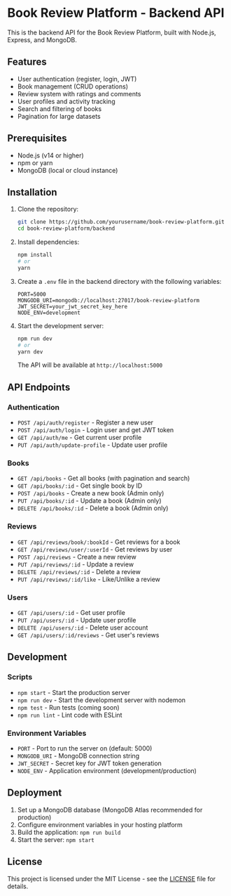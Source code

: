 # Book Review Platform - Backend API

This is the backend API for the Book Review Platform, built with Node.js, Express, and MongoDB.

## Features

- User authentication (register, login, JWT)
- Book management (CRUD operations)
- Review system with ratings and comments
- User profiles and activity tracking
- Search and filtering of books
- Pagination for large datasets

## Prerequisites

- Node.js (v14 or higher)
- npm or yarn
- MongoDB (local or cloud instance)

## Installation

1. Clone the repository:
   ```bash
   git clone https://github.com/yourusername/book-review-platform.git
   cd book-review-platform/backend
   ```

2. Install dependencies:
   ```bash
   npm install
   # or
   yarn
   ```

3. Create a `.env` file in the backend directory with the following variables:
   ```
   PORT=5000
   MONGODB_URI=mongodb://localhost:27017/book-review-platform
   JWT_SECRET=your_jwt_secret_key_here
   NODE_ENV=development
   ```

4. Start the development server:
   ```bash
   npm run dev
   # or
   yarn dev
   ```

   The API will be available at `http://localhost:5000`

## API Endpoints

### Authentication

- `POST /api/auth/register` - Register a new user
- `POST /api/auth/login` - Login user and get JWT token
- `GET /api/auth/me` - Get current user profile
- `PUT /api/auth/update-profile` - Update user profile

### Books

- `GET /api/books` - Get all books (with pagination and search)
- `GET /api/books/:id` - Get single book by ID
- `POST /api/books` - Create a new book (Admin only)
- `PUT /api/books/:id` - Update a book (Admin only)
- `DELETE /api/books/:id` - Delete a book (Admin only)

### Reviews

- `GET /api/reviews/book/:bookId` - Get reviews for a book
- `GET /api/reviews/user/:userId` - Get reviews by user
- `POST /api/reviews` - Create a new review
- `PUT /api/reviews/:id` - Update a review
- `DELETE /api/reviews/:id` - Delete a review
- `PUT /api/reviews/:id/like` - Like/Unlike a review

### Users

- `GET /api/users/:id` - Get user profile
- `PUT /api/users/:id` - Update user profile
- `DELETE /api/users/:id` - Delete user account
- `GET /api/users/:id/reviews` - Get user's reviews

## Development

### Scripts

- `npm start` - Start the production server
- `npm run dev` - Start the development server with nodemon
- `npm test` - Run tests (coming soon)
- `npm run lint` - Lint code with ESLint

### Environment Variables

- `PORT` - Port to run the server on (default: 5000)
- `MONGODB_URI` - MongoDB connection string
- `JWT_SECRET` - Secret key for JWT token generation
- `NODE_ENV` - Application environment (development/production)

## Deployment

1. Set up a MongoDB database (MongoDB Atlas recommended for production)
2. Configure environment variables in your hosting platform
3. Build the application: `npm run build`
4. Start the server: `npm start`

## License

This project is licensed under the MIT License - see the [LICENSE](LICENSE) file for details.
